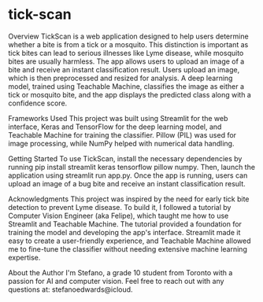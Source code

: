 # tick-scan
Overview
TickScan is a web application designed to help users determine whether a bite is from a tick or a mosquito. This distinction is important as tick bites can lead to serious illnesses like Lyme disease, while mosquito bites are usually harmless. The app allows users to upload an image of a bite and receive an instant classification result. Users upload an image, which is then preprocessed and resized for analysis. A deep learning model, trained using Teachable Machine, classifies the image as either a tick or mosquito bite, and the app displays the predicted class along with a confidence score.

Frameworks Used
This project was built using Streamlit for the web interface, Keras and TensorFlow for the deep learning model, and Teachable Machine for training the classifier. Pillow (PIL) was used for image processing, while NumPy helped with numerical data handling.

Getting Started
To use TickScan, install the necessary dependencies by running pip install streamlit keras tensorflow pillow numpy. Then, launch the application using streamlit run app.py. Once the app is running, users can upload an image of a bug bite and receive an instant classification result.

Acknowledgments
This project was inspired by the need for early tick bite detection to prevent Lyme disease. To build it, I followed a tutorial by Computer Vision Engineer (aka Felipe), which taught me how to use Streamlit and Teachable Machine. The tutorial provided a foundation for training the model and developing the app's interface. Streamlit made it easy to create a user-friendly experience, and Teachable Machine allowed me to fine-tune the classifier without needing extensive machine learning expertise.

About the Author
I'm Stefano, a grade 10 student from Toronto with a passion for AI and computer vision. Feel free to reach out with any questions at: stefanoedwards@icloud.
